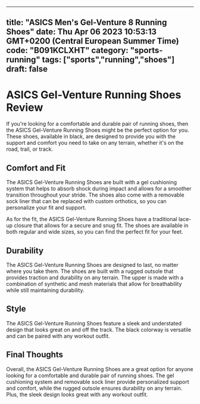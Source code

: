 
---
title: "ASICS Men's Gel-Venture 8 Running Shoes" 
date: Thu Apr 06 2023 10:53:13 GMT+0200 (Central European Summer Time)
code: "B091KCLXHT"
category: "sports-running"
tags: ["sports","running","shoes"] 
draft: false
---
    
# ASICS Gel-Venture Running Shoes Review

If you're looking for a comfortable and durable pair of running shoes, then the ASICS Gel-Venture Running Shoes might be the perfect option for you. These shoes, available in black, are designed to provide you with the support and comfort you need to take on any terrain, whether it's on the road, trail, or track.

## Comfort and Fit

The ASICS Gel-Venture Running Shoes are built with a gel cushioning system that helps to absorb shock during impact and allows for a smoother transition throughout your stride. The shoes also come with a removable sock liner that can be replaced with custom orthotics, so you can personalize your fit and support.

As for the fit, the ASICS Gel-Venture Running Shoes have a traditional lace-up closure that allows for a secure and snug fit. The shoes are available in both regular and wide sizes, so you can find the perfect fit for your feet.

## Durability

The ASICS Gel-Venture Running Shoes are designed to last, no matter where you take them. The shoes are built with a rugged outsole that provides traction and durability on any terrain. The upper is made with a combination of synthetic and mesh materials that allow for breathability while still maintaining durability.

## Style

The ASICS Gel-Venture Running Shoes feature a sleek and understated design that looks great on and off the track. The black colorway is versatile and can be paired with any workout outfit.

## Final Thoughts

Overall, the ASICS Gel-Venture Running Shoes are a great option for anyone looking for a comfortable and durable pair of running shoes. The gel cushioning system and removable sock liner provide personalized support and comfort, while the rugged outsole ensures durability on any terrain. Plus, the sleek design looks great with any workout outfit.